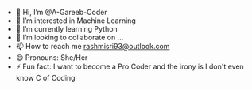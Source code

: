 - 👋 Hi, I’m @A-Gareeb-Coder
- 👀 I’m interested in Machine Learning
- 🌱 I’m currently learning Python
- 💞️ I’m looking to collaborate on ...
- 📫 How to reach me rashmisri93@outlook.com
- 😄 Pronouns: She/Her
- ⚡ Fun fact: I want to become a Pro Coder and the irony is I don't even know C of Coding

<!---
A-Gareeb-Coder/A-Gareeb-Coder is a ✨ special ✨ repository because its `README.md` (this file) appears on your GitHub profile.
You can click the Preview link to take a look at your changes.
--->
